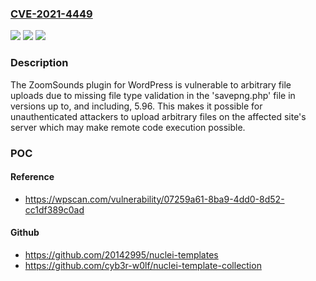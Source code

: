 ### [CVE-2021-4449](https://cve.mitre.org/cgi-bin/cvename.cgi?name=CVE-2021-4449)
![](https://img.shields.io/static/v1?label=Product&message=ZoomSounds%20-%20WordPress%20Wave%20Audio%20Player%20with%20Playlist&color=blue)
![](https://img.shields.io/static/v1?label=Version&message=*%3C%3D%205.96%20&color=brighgreen)
![](https://img.shields.io/static/v1?label=Vulnerability&message=CWE-434%20Unrestricted%20Upload%20of%20File%20with%20Dangerous%20Type&color=brighgreen)

### Description

The ZoomSounds plugin for WordPress is vulnerable to arbitrary file uploads due to missing file type validation in the 'savepng.php' file in versions up to, and including, 5.96. This makes it possible for unauthenticated attackers to upload arbitrary files on the affected site's server which may make remote code execution possible.

### POC

#### Reference
- https://wpscan.com/vulnerability/07259a61-8ba9-4dd0-8d52-cc1df389c0ad

#### Github
- https://github.com/20142995/nuclei-templates
- https://github.com/cyb3r-w0lf/nuclei-template-collection

